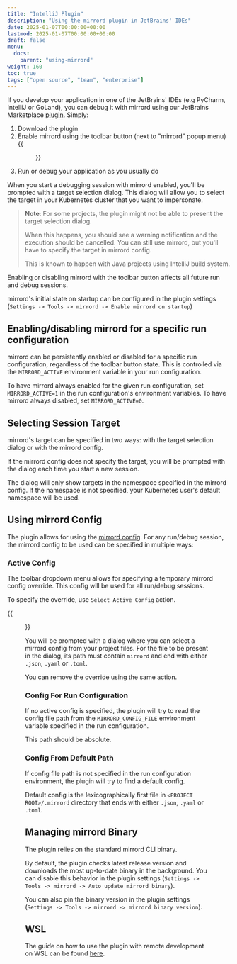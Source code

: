```yaml
---
title: "IntelliJ Plugin"
description: "Using the mirrord plugin in JetBrains' IDEs"
date: 2025-01-07T00:00:00+00:00
lastmod: 2025-01-07T00:00:00+00:00
draft: false
menu:
  docs:
    parent: "using-mirrord"
weight: 160
toc: true
tags: ["open source", "team", "enterprise"]
---
```


If you develop your application in one of the JetBrains' IDEs (e.g PyCharm, IntelliJ or GoLand), you can debug it with mirrord using our JetBrains Marketplace [plugin](https://plugins.jetbrains.com/plugin/19772-mirrord). Simply:
1. Download the plugin
2. Enable mirrord using the toolbar button (next to "mirrord" popup menu)
{{<figure src="images/enabler.png" alt="Select Active Config action">}}
3. Run or debug your application as you usually do

When you start a debugging session with mirrord enabled, you'll be prompted with a target selection dialog.
This dialog will allow you to select the target in your Kubernetes cluster that you want to impersonate.

> __Note__: For some projects, the plugin might not be able to present the target selection dialog.
>
> When this happens, you should see a warning notification and the execution should be cancelled.
> You can still use mirrord, but you'll have to specify the target in mirrord config.
>
> This is known to happen with Java projects using IntelliJ build system.

Enabling or disabling mirrord with the toolbar button affects all future run and debug sessions.

mirrord's initial state on startup can be configured in the plugin settings (`Settings -> Tools -> mirrord -> Enable mirrord on startup`)

## Enabling/disabling mirrord for a specific run configuration

mirrord can be persistently enabled or disabled for a specific run configuration, regardless of the toolbar button state.
This is controlled via the `MIRRORD_ACTIVE` environment variable in your run configuration.

To have mirrord always enabled for the given run configuration, set `MIRRORD_ACTIVE=1` in the run configuration's environment variables.
To have mirrord always disabled, set `MIRRORD_ACTIVE=0`.

## Selecting Session Target

mirrord's target can be specified in two ways: with the target selection dialog or with the mirrord config.

If the mirrord config does not specify the target, you will be prompted with the dialog each time you start a new session.

The dialog will only show targets in the namespace specified in the mirrord config.
If the namespace is not specified, your Kubernetes user's default namespace will be used.

## Using mirrord Config

The plugin allows for using the [mirrord config](/docs/reference/configuration).
For any run/debug session, the mirrord config to be used can be specified in multiple ways:

### Active Config

The toolbar dropdown menu allows for specifying a temporary mirrord config override.
This config will be used for all run/debug sessions.

To specify the override, use `Select Active Config` action.

{{<figure src="images/select-active-config.png" alt="Select Active Config action">}}

You will be prompted with a dialog where you can select a mirrord config from your project files.
For the file to be present in the dialog, its path must contain `mirrord` and end with either `.json`, `.yaml` or `.toml`.

You can remove the override using the same action.

### Config For Run Configuration

If no active config is specified, the plugin will try to read the config file path from the `MIRRORD_CONFIG_FILE` environment variable specified in the run configuration.

This path should be absolute.

### Config From Default Path

If config file path is not specified in the run configuration environment, the plugin will try to find a default config.

Default config is the lexicographically first file in `<PROJECT ROOT>/.mirrord` directory that ends with either `.json`, `.yaml` or `.toml`.

## Managing mirrord Binary

The plugin relies on the standard mirrord CLI binary.

By default, the plugin checks latest release version and downloads the most up-to-date binary in the background.
You can disable this behavior in the plugin settings (`Settings -> Tools -> mirrord -> Auto update mirrord binary`).

You can also pin the binary version in the plugin settings (`Settings -> Tools -> mirrord -> mirrord binary version`).

## WSL

The guide on how to use the plugin with remote development on WSL can be found [here](/docs/using-mirrord/wsl/#root-project-intellij).
